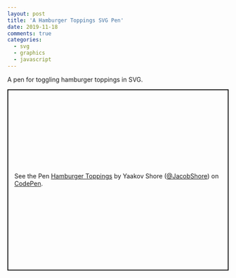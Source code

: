 ```yaml
---
layout: post
title: 'A Hamburger Toppings SVG Pen'
date: 2019-11-18
comments: true
categories:
  - svg
  - graphics
  - javascript
---
```


A pen for toggling hamburger toppings in SVG.

<p class="codepen" data-height="413" data-theme-id="default" data-default-tab="result" data-user="JacobShore" data-slug-hash="zYYyzZo" style="height: 413px; box-sizing: border-box; display: flex; align-items: center; justify-content: center; border: 2px solid; margin: 1em 0; padding: 1em;" data-pen-title="Hamburger Toppings">
  <span>See the Pen <a href="https://codepen.io/JacobShore/pen/zYYyzZo">
  Hamburger Toppings</a> by Yaakov Shore (<a href="https://codepen.io/JacobShore">@JacobShore</a>)
  on <a href="https://codepen.io">CodePen</a>.</span>
</p>
<script async src="https://static.codepen.io/assets/embed/ei.js"></script>
